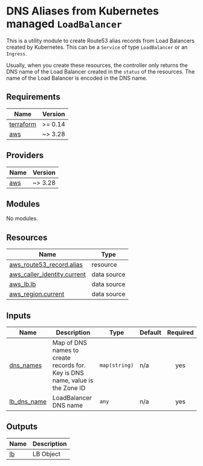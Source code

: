 # DNS Aliases from Kubernetes managed `LoadBalancer`

This is a utility module to create Route53 alias records from Load Balancers created by
Kubernetes. This can be a `Service` of type `LoadBalancer` or an `Ingress`.

Usually, when you create these resources, the controller only returns the DNS name of the
Load Balancer created in the `status` of the resources. The name of the Load Balancer is encoded
in the DNS name.

## Requirements

| Name | Version |
|------|---------|
| <a name="requirement_terraform"></a> [terraform](#requirement\_terraform) | >= 0.14 |
| <a name="requirement_aws"></a> [aws](#requirement\_aws) | ~> 3.28 |

## Providers

| Name | Version |
|------|---------|
| <a name="provider_aws"></a> [aws](#provider\_aws) | ~> 3.28 |

## Modules

No modules.

## Resources

| Name | Type |
|------|------|
| [aws_route53_record.alias](https://registry.terraform.io/providers/hashicorp/aws/latest/docs/resources/route53_record) | resource |
| [aws_caller_identity.current](https://registry.terraform.io/providers/hashicorp/aws/latest/docs/data-sources/caller_identity) | data source |
| [aws_lb.lb](https://registry.terraform.io/providers/hashicorp/aws/latest/docs/data-sources/lb) | data source |
| [aws_region.current](https://registry.terraform.io/providers/hashicorp/aws/latest/docs/data-sources/region) | data source |

## Inputs

| Name | Description | Type | Default | Required |
|------|-------------|------|---------|:--------:|
| <a name="input_dns_names"></a> [dns\_names](#input\_dns\_names) | Map of DNS names to create records for. Key is DNS name, value is the Zone ID | `map(string)` | n/a | yes |
| <a name="input_lb_dns_name"></a> [lb\_dns\_name](#input\_lb\_dns\_name) | LoadBalancer DNS name | `any` | n/a | yes |

## Outputs

| Name | Description |
|------|-------------|
| <a name="output_lb"></a> [lb](#output\_lb) | LB Object |
